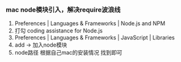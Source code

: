 ### mac node模块引入，解决require波浪线

1. Preferences | Languages & Frameworks | Node.js and NPM 
2. 打勾 coding assistance for Node.js
3. Preferences | Languages & Frameworks | JavaScript | Libraries
4. add -> 加入node模块
5. node路径 根据自己mac的安装情况 找到即可
